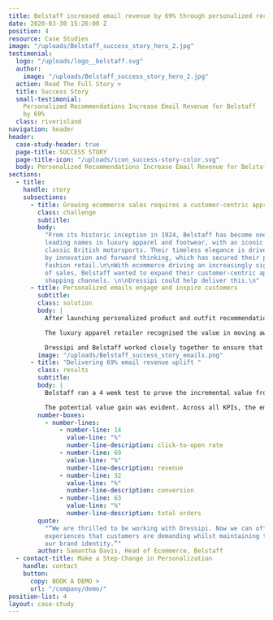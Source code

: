 ```yaml
---
title: Belstaff increased email revenue by 69% through personalized recommendations
date: 2020-03-30 15:26:00 Z
position: 4
resource: Case Studies
image: "/uploads/Belstaff_success_story_hero_2.jpg"
testimonial:
  logo: "/uploads/logo__belstaff.svg"
  author:
    image: "/uploads/Belstaff_success_story_hero_2.jpg"
  action: Read The Full Story >
  title: Success Story
  small-testimonial:
    Personalized Recommendations Increase Email Revenue for Belstaff
    by 69%
  class: riverisland
navigation: header
header:
  case-study-header: true
  page-title: SUCCESS STORY
  page-title-icon: "/uploads/icon_success-story-color.svg"
  body: Personalized Recommendations Increase Email Revenue for Belstaff by 69%
sections:
  - title:
    handle: story
    subsections:
      - title: Growing ecommerce sales requires a customer-centric approach
        class: challenge
        subtitle:
        body:
          "From its historic inception in 1924, Belstaff has become one of the UK’s
          leading names in luxury apparel and footwear, with an iconic identity tied to
          classic British motorsports. Their timeless elegance is driven, behind the scenes,
          by innovation and forward thinking, which has secured their place in luxury
          fashion retail.\n\nWith ecommerce driving an increasingly significant proportion
          of sales, Belstaff wanted to expand their customer-centric approach across all
          shopping channels. \n\nDressipi could help deliver this.\n"
      - title: Personalized emails engage and inspire customers
        subtitle:
        class: solution
        body: |
          After launching personalized product and outfit recommendations on both the homepage and PDP, Belstaff had seen how Dressipi’s recommendation API’s could help them to implement a truly exceptional shopping experience. The next step was for Belstaff to start testing Dressipi’s personalized emails.

          The luxury apparel retailer recognised the value in moving away from outdated and often counterproductive ‘batch and blast’. So, by simply injecting Dressipi’s API’s into their existing ESP, they created truly personalized emails that engage and inspire their customers.

          Dressipi and Belstaff worked closely together to ensure that the iconic Belstaff brand DNA was understood and captured in Dressipi’s algorithms. Brand DNA is especially essential for luxury retailers so it was important that the recommendations in the emails integrate seamlessly with Belstaff’s look and feel.
        image: "/uploads/Belstaff_success_story_emails.png"
      - title: "Delivering 69% email revenue uplift "
        class: results
        subtitle:
        body: |
          Belstaff ran a 4 week test to prove the incremental value from utilising the Dressipi tool in emails with 50% of customers seeing Dressipi recommended products and the other 50% non-personalized.

          The potential value gain was evident. Across all KPIs, the emails that featured Dressipi recommendations outperformed those that did not. Click-To-Open Rate was up by 14%, Revenue was up 69%, Conversion was 32% higher and Total Orders were 63% higher than the non-personalized emails.
        number-boxes:
          - number-lines:
              - number-line: 14
                value-line: "%"
                number-line-description: click-to-open rate
              - number-line: 69
                value-line: "%"
                number-line-description: revenue
              - number-line: 32
                value-line: "%"
                number-line-description: conversion
              - number-line: 63
                value-line: "%"
                number-line-description: total orders
        quote:
          "“We are thrilled to be working with Dressipi. Now we can offer the shopping
          experiences that customers are demanding whilst maintaining the integrity of
          our brand identity.”"
        author: Samantha Davis, Head of Ecommerce, Belstaff
  - contact-title: Make a Step-Change in Personalization
    handle: contact
    button:
      copy: BOOK A DEMO >
      url: "/company/demo/"
position-list: 4
layout: case-study
---
```


